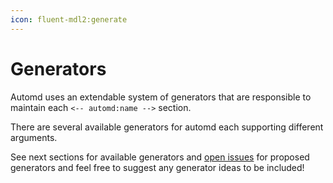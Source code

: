 ```yaml
---
icon: fluent-mdl2:generate
---
```


# Generators

Automd uses an extendable system of generators that are responsible to maintain each `<-- automd:name -->` section.

There are several available generators for automd each supporting different arguments.

See next sections for available generators and [open issues](https://github.com/unjs/automd/issues?q=is%3Aopen+is%3Aissue+label%3Agenerator) for proposed generators and feel free to suggest any generator ideas to be included!
